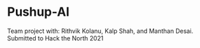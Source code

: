 # Pushup-AI
Team project with: Rithvik Kolanu, Kalp Shah, and Manthan Desai. Submitted to Hack the North 2021
